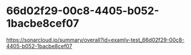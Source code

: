 # 66d02f29-00c8-4405-b052-1bacbe8cef07
https://sonarcloud.io/summary/overall?id=examly-test_66d02f29-00c8-4405-b052-1bacbe8cef07
